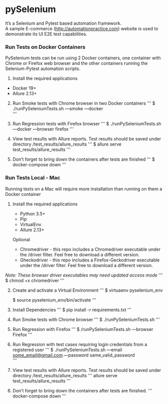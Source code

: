 # pySelenium

It’s a Selenium and Pytest based automation framework.  
A sample E-commerce (http://automationpractice.com) website is used to demonstrate its UI E2E test capabilities.

### Run Tests on Docker Containers 
PySelenium tests can be run using 2 Docker containers, one container with Chrome or Firefox web browser and 
the other containers running the Selenium-Pytest automation scripts.

1.  Install the required applications

  * Docker 19+
  * Allure 2.13+
  
2.  Run Smoke tests with Chrome browser in two Docker containers
'''
  $ ./runPySeleniumTests.sh —smoke —docker   
'''

3.  Run Regression tests with Firefox browser
'''
  $ ./runPySeleniumTests.sh  —docker —browser firefox
'''

4.  View test results with Allure reports.  Test results should be saved under directory /test_results/allure_results 
'''
  $ allure serve test_results/allure_results 
'''

5.  Don’t forget to bring down the containers after tests are finished
'''
  $ docker-compose down
'''

### Run Tests  Local - Mac
Running tests on a Mac will require more installation than running on them a Docker container

1.  Install the required applications

	*  Python 3.5+
	*  Pip
	*  VirtualEnv
	*  Allure 2.13+
	
	Optional
	*  Chromedriver - this repo includes a Chromedriver executable under  the /driver filter.  Feel free to download a different version.
	*  Gheckodriver - this repo includes a Firefox-Geckodriver executable under the /driver filter.  Feel free to download a different version.
	
  _Note:  These browser driver executables may need updated access mode_
  '''
    $ chmod +x chromedriver
  '''
  
2.  Create and activate a Virtual Environment
'''
  $ virtuaenv pyselenium_env

	$ source pyselenium_env/bin/activate 
'''

3.  Install Dependencies
'''
  $ pip install -r requirements.txt
'''

4.  Run Smoke tests with Chrome browser 
'''
  $ ./runPySeleniumTests.sh 
'''

5.  Run Regression with Firefox
'''
  $ /runPySeleniumTests.sh  —browser Firefox
'''

6.  Run Regression with test cases requiring login credentials from a registered user
'''
	$ ./runPySeleniumTests.sh —email some_email@gmail.com  —password same_valid_password  
'''

7.  View test results with Allure reports.  Test results should be saved under directory /test_results/allure_results 
'''
	allure serve test_results/allure_results 
'''

8.  Don’t forget to bring down the containers after tests are finished.
'''
	docker-compose down
'''


